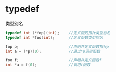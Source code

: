 <!--
author: lumos
date: 2020-12-11
title:  
tags: 
category: 
status: draft
summary: 
-->


# typedef
类型别名
```C++
typedef int (*fop)(int);	//定义函数指针类型别名
typedef int *foo(int);		//定义函数类型别名

fop p;						//声明并定义函数指针p
int a = (*p)(0);			//通过*p调用函数

foo f;						//声明并定义函数f
int *a = f(0);				//调用f函数
```